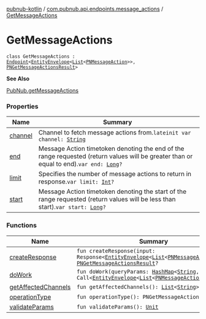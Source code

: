 [pubnub-kotlin](../../index.md) / [com.pubnub.api.endpoints.message_actions](../index.md) / [GetMessageActions](./index.md)

# GetMessageActions

`class GetMessageActions : `[`Endpoint`](../../com.pubnub.api/-endpoint/index.md)`<`[`EntityEnvelope`](../../com.pubnub.api.models.server.objects_api/-entity-envelope/index.md)`<`[`List`](https://kotlinlang.org/api/latest/jvm/stdlib/kotlin.collections/-list/index.html)`<`[`PNMessageAction`](../../com.pubnub.api.models.consumer.message_actions/-p-n-message-action/index.md)`>>, `[`PNGetMessageActionsResult`](../../com.pubnub.api.models.consumer.message_actions/-p-n-get-message-actions-result/index.md)`>`

**See Also**

[PubNub.getMessageActions](../../com.pubnub.api/-pub-nub/get-message-actions.md)

### Properties

| Name | Summary |
|---|---|
| [channel](channel.md) | Channel to fetch message actions from.`lateinit var channel: `[`String`](https://kotlinlang.org/api/latest/jvm/stdlib/kotlin/-string/index.html) |
| [end](end.md) | Message Action timetoken denoting the end of the range requested (return values will be greater than or equal to end).`var end: `[`Long`](https://kotlinlang.org/api/latest/jvm/stdlib/kotlin/-long/index.html)`?` |
| [limit](limit.md) | Specifies the number of message actions to return in response.`var limit: `[`Int`](https://kotlinlang.org/api/latest/jvm/stdlib/kotlin/-int/index.html)`?` |
| [start](start.md) | Message Action timetoken denoting the start of the range requested (return values will be less than start).`var start: `[`Long`](https://kotlinlang.org/api/latest/jvm/stdlib/kotlin/-long/index.html)`?` |

### Functions

| Name | Summary |
|---|---|
| [createResponse](create-response.md) | `fun createResponse(input: Response<`[`EntityEnvelope`](../../com.pubnub.api.models.server.objects_api/-entity-envelope/index.md)`<`[`List`](https://kotlinlang.org/api/latest/jvm/stdlib/kotlin.collections/-list/index.html)`<`[`PNMessageAction`](../../com.pubnub.api.models.consumer.message_actions/-p-n-message-action/index.md)`>>>): `[`PNGetMessageActionsResult`](../../com.pubnub.api.models.consumer.message_actions/-p-n-get-message-actions-result/index.md)`?` |
| [doWork](do-work.md) | `fun doWork(queryParams: `[`HashMap`](https://docs.oracle.com/javase/6/docs/api/java/util/HashMap.html)`<`[`String`](https://kotlinlang.org/api/latest/jvm/stdlib/kotlin/-string/index.html)`, `[`String`](https://kotlinlang.org/api/latest/jvm/stdlib/kotlin/-string/index.html)`>): Call<`[`EntityEnvelope`](../../com.pubnub.api.models.server.objects_api/-entity-envelope/index.md)`<`[`List`](https://kotlinlang.org/api/latest/jvm/stdlib/kotlin.collections/-list/index.html)`<`[`PNMessageAction`](../../com.pubnub.api.models.consumer.message_actions/-p-n-message-action/index.md)`>>>` |
| [getAffectedChannels](get-affected-channels.md) | `fun getAffectedChannels(): `[`List`](https://kotlinlang.org/api/latest/jvm/stdlib/kotlin.collections/-list/index.html)`<`[`String`](https://kotlinlang.org/api/latest/jvm/stdlib/kotlin/-string/index.html)`>` |
| [operationType](operation-type.md) | `fun operationType(): PNGetMessageActions` |
| [validateParams](validate-params.md) | `fun validateParams(): `[`Unit`](https://kotlinlang.org/api/latest/jvm/stdlib/kotlin/-unit/index.html) |
